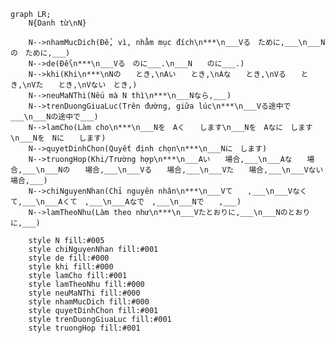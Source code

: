 ﻿```mermaid
graph LR;
    N{Danh từ\nN}

    N-->nhamMucDich(Để, vì, nhằm mục đích\n***\n___Vる　ために,___\n___Nの　ために,___)
    N-->de(Để\n***\n___Vる　のに___.\n___N　　のに___.)
    N-->khi(Khi\n***\nNの　　とき,\nAい　　とき,\nAな　　とき,\nVる　　とき,\nVた　　とき,\nVない　とき,)
    N-->neuMaNThi(Nếu mà N thì\n***\n___Nなら,___)
    N-->trenDuongGiuaLuc(Trên đường, giữa lúc\n***\n___Vる途中で___\n___Nの途中で___)
    N-->lamCho(Làm cho\n***\n___Nを　Aく　　します\n___Nを　Aなに　します\n___Nを　Nに　　します)
    N-->quyetDinhChon(Quyết định chọn\n***\n___Nに　します)
    N-->truongHop(Khi/Trường hợp\n***\n___Aい　　場合,___\n___Aな　　場合,___\n___Nの　　場合,___\n___Vる　　場合,___\n___Vた　　場合,___\n___Vない　場合,___)
    N-->chiNguyenNhan(Chỉ nguyên nhân\n***\n___Vて　　,___\n___Vなくて,___\n___Aくて　,___\n___Aなで　,___\n___Nで　　,___)
    N-->lamTheoNhu(Làm theo như\n***\n___Vたとおりに,___\n___Nのとおりに,___)

    style N fill:#005
    style chiNguyenNhan fill:#001
    style de fill:#000
    style khi fill:#000
    style lamCho fill:#001
    style lamTheoNhu fill:#000
    style neuMaNThi fill:#000
    style nhamMucDich fill:#000
    style quyetDinhChon fill:#001
    style trenDuongGiuaLuc fill:#001
    style truongHop fill:#001
```